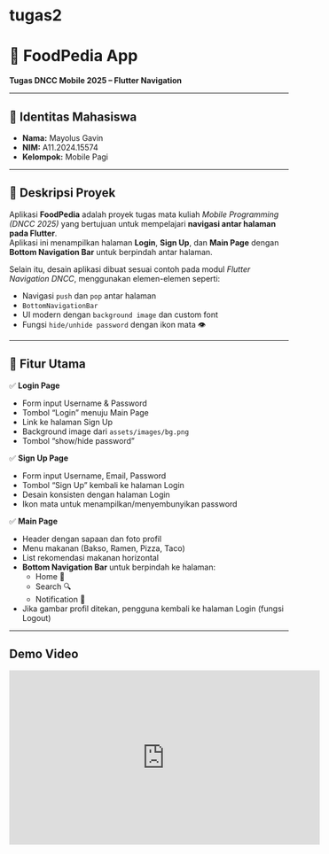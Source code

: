 # tugas2

# 🥘 FoodPedia App  
**Tugas DNCC Mobile 2025 – Flutter Navigation**

---

## 👤 Identitas Mahasiswa
- **Nama:** Mayolus Gavin  
- **NIM:** A11.2024.15574  
- **Kelompok:** Mobile Pagi  

---

## 📱 Deskripsi Proyek
Aplikasi **FoodPedia** adalah proyek tugas mata kuliah *Mobile Programming (DNCC 2025)* yang bertujuan untuk mempelajari **navigasi antar halaman pada Flutter**.  
Aplikasi ini menampilkan halaman **Login**, **Sign Up**, dan **Main Page** dengan **Bottom Navigation Bar** untuk berpindah antar halaman.  

Selain itu, desain aplikasi dibuat sesuai contoh pada modul *Flutter Navigation DNCC*, menggunakan elemen-elemen seperti:
- Navigasi `push` dan `pop` antar halaman
- `BottomNavigationBar`
- UI modern dengan `background image` dan custom font
- Fungsi `hide/unhide password` dengan ikon mata 👁️  

---

## 🧭 Fitur Utama
✅ **Login Page**  
- Form input Username & Password  
- Tombol “Login” menuju Main Page  
- Link ke halaman Sign Up  
- Background image dari `assets/images/bg.png`  
- Tombol “show/hide password”

✅ **Sign Up Page**  
- Form input Username, Email, Password  
- Tombol “Sign Up” kembali ke halaman Login  
- Desain konsisten dengan halaman Login  
- Ikon mata untuk menampilkan/menyembunyikan password  

✅ **Main Page**  
- Header dengan sapaan dan foto profil  
- Menu makanan (Bakso, Ramen, Pizza, Taco)  
- List rekomendasi makanan horizontal  
- **Bottom Navigation Bar** untuk berpindah ke halaman:
  - Home 🍛  
  - Search 🔍  
  - Notification 🔔  
- Jika gambar profil ditekan, pengguna kembali ke halaman Login (fungsi Logout)

---

## Demo Video

<iframe width="560" height="315"
  src="https://youtu.be/waB_qRaXKqo"
  title="Demo Tugas 2 Aplikasi"
  frameborder="0"
  allow="accelerometer; autoplay; clipboard-write; encrypted-media; gyroscope; picture-in-picture"
  allowfullscreen>
</iframe>

